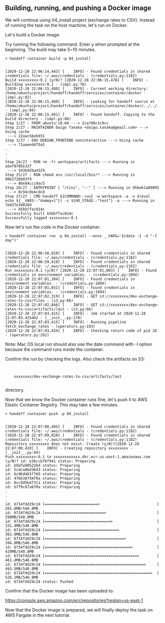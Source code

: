 ## Building, running, and pushing a Docker image

We will continue using 04_install project (exchange rates to CSV).
Instead of running the task on the host machine, let's run on Docker.



Let's build a Docker image.

Try running the following command. Enter y when prompted at the beginning.
The build may take 5~10 minutes.

```shell
> handoff container build -p 04_install
```
```shell

[2020-12-28 22:06:14,443] [    INFO] - Found credentials in shared credentials file: ~/.aws/credentials - (credentials.py:1182)
Build xxxxxxxxv:0.1 (y/N)? [2020-12-28 22:06:15,478] [    INFO] - Building xxxxxxxxv:0.1 - (impl.py:78)
[2020-12-28 22:06:15,480] [    INFO] - Current working directory: /home/ubuntu/project/handoff/handoff/services/container/docker - (impl.py:82)
[2020-12-28 22:06:15,480] [    INFO] - Looking for handoff source at /home/ubuntu/project/handoff/handoff/services/container/docker/../../../../ - (impl.py:84)
[2020-12-28 22:06:15,481] [    INFO] - Found handoff. Copying to the build directory - (impl.py:86)
Step 1/27 : FROM ubuntu:18.04 ---> 2ca708c1c9cc
Step 2/27 : MAINTAINER Daigo Tanaka <daigo.tanaka@gmail.com> ---> Using cache
 ---> 22aac56eb931
Step 3/27 : ENV DEBIAN_FRONTEND noninteractive ---> Using cache
 ---> 71aaeed475a5
.
.
.
Step 24/27 : RUN rm -fr workspace/artifacts ---> Running in a5ef8785b32f
 ---> 593b92ba4329
Step 25/27 : RUN chmod a+x /usr/local/bin/* ---> Running in 00b172bb03f9
 ---> 80e84ccc0ac5
Step 26/27 : ENTRYPOINT [ "/tini", "--" ] ---> Running in 95be61a89095
 ---> 0c94c0e4cdc8
Step 27/27 : CMD handoff ${COMMAND:-run} -w workspace -a -v $(eval echo ${__VARS:-"dummy=1"}) -s ${HO_STAGE:-"test"} -a ---> Running in 7ed37e348260
 ---> b5bbffac014c
Successfully built b5bbffac014c
Successfully tagged xxxxxxxxv:0.1
```

Now let's run the code in the Docker container.

```shell
> handoff container run -p 04_install --envs __VARS='$(date -I -d "-7 day")'
```
```shell

[2020-12-28 22:06:58,810] [    INFO] - Found credentials in shared credentials file: ~/.aws/credentials - (credentials.py:1182)
[2020-12-28 22:06:59,418] [    INFO] - Found credentials in shared credentials file: ~/.aws/credentials - (credentials.py:1182)
Run xxxxxxxxv:0.1 (y/N)? [2020-12-28 22:07:01,003] [    INFO] - Found credentials in environment variables. - (credentials.py:1094)
[2020-12-28 22:07:01,384] [    INFO] - Found credentials in environment variables. - (credentials.py:1094)
[2020-12-28 22:07:01,851] [    INFO] - Found credentials in environment variables. - (credentials.py:1094)
[2020-12-28 22:07:02,319] [    INFO] - GET s3://xxxxxxxx/dev-exchange-rates-to-csv/files - (s3.py:66)
[2020-12-28 22:07:02,846] [    INFO] - GET s3://xxxxxxxx/dev-exchange-rates-to-csv/artifacts/last - (s3.py:66)
[2020-12-28 22:07:03,415] [    INFO] - Job started at 2020-12-28 22:07:03.415462 - (__init__.py:178)
[2020-12-28 22:07:03,415] [    INFO] - Running pipeline fetch_exchange_rates - (operators.py:193)
[2020-12-28 22:07:03,434] [    INFO] - Checking return code of pid 28 - (operators.py:262)
```

Note: Mac OS local run should also use the date command with -I option because
the command runs inside the container.

Confirm the run by checking the logs. Also check the artifacts on S3:
```shell


    xxxxxxxx/dev-exchange-rates-to-csv/artifacts/last


```

directory.



Now that we know the Docker container runs fine, let's push it to
AWS Elastic Container Registry. This may take a few minutes.

```shell
> handoff container push -p 04_install
```
```shell

[2020-12-28 22:07:08,485] [    INFO] - Found credentials in shared credentials file: ~/.aws/credentials - (credentials.py:1182)
[2020-12-28 22:07:09,020] [    INFO] - Found credentials in shared credentials file: ~/.aws/credentials - (credentials.py:1182)
Repository xxxxxxxxv does not exist. Create (y/N)?[2020-12-28 22:07:09,410] [    INFO] - Creating repository xxxxxxxxv - (__init__.py:94)
Push xxxxxxxxv:0.1 to xxxxxxxxxxxx.dkr.ecr.us-east-1.amazonaws.com (y/N)? id: e36ccb76f941 status: Preparing
id: b5bfa90522bd status: Preparing
id: 5cdca8bd36d3 status: Preparing
id: 6c96d483f769 status: Preparing
id: 476b387d4f0a status: Preparing
id: 0cc9d5b47311 status: Preparing
id: b779c87a670a status: Preparing
.
.
.
id: 6734fdd29c24 [========================>                          ]  265.8MB/540.8MB
id: 6734fdd29c24 [===========================>                       ]    298MB/540.8MB
id: 6734fdd29c24 [==============================>                    ]  331.4MB/540.8MB
id: 6734fdd29c24 [=================================>                 ]  362.9MB/540.8MB
id: 6734fdd29c24 [====================================>              ]  394.8MB/540.8MB
id: 6734fdd29c24 [=======================================>           ]    429MB/540.8MB
id: 6734fdd29c24 [==========================================>        ]  461.4MB/540.8MB
id: 6734fdd29c24 [=============================================>     ]  493.5MB/540.8MB
id: 6734fdd29c24 [================================================>  ]  526.1MB/540.8MB
id: 6734fdd29c24 status: Pushed
```

Confirm that the Docker image has been uploaded to:

https://console.aws.amazon.com/ecr/repositories?region=us-east-1



Now that the Docker image is prepared, we will finally deploy the task on
AWS Fargate in the next tutorial.

